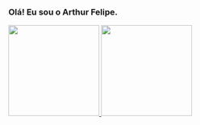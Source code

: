 ### Olá! Eu sou o Arthur Felipe.

<div>
  <a href="https://github.com/arthurfaraujo/">
    <img height="180em" src="https://github-readme-stats.vercel.app/api?username=arthurfaraujo&show_icons=true&theme=nightowl&include_all_commits=true&count_private=true"></img>
    <img height="180em" src="https://github-readme-stats.vercel.app/api/top-langs/?username=arthurfaraujo&layout=compact&langs_count=16&theme=nightowl"></img>
  </a>
</div>
